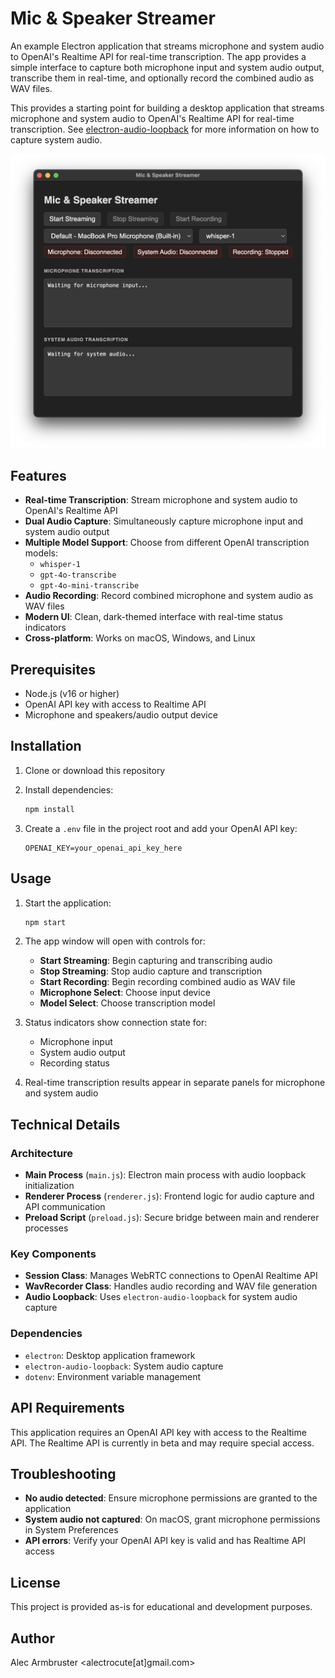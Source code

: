 # Mic & Speaker Streamer

An example Electron application that streams microphone and system audio to OpenAI's Realtime API for real-time transcription. The app provides a simple interface to capture both microphone input and system audio output, transcribe them in real-time, and optionally record the combined audio as WAV files.

This provides a starting point for building a desktop application that streams microphone and system audio to OpenAI's Realtime API for real-time transcription. See [electron-audio-loopback](https://github.com/alectrocute/electron-audio-loopback) for more information on how to capture system audio.

![Screenshot](.github/screenshot.png)

## Features

- **Real-time Transcription**: Stream microphone and system audio to OpenAI's Realtime API
- **Dual Audio Capture**: Simultaneously capture microphone input and system audio output
- **Multiple Model Support**: Choose from different OpenAI transcription models:
  - `whisper-1`
  - `gpt-4o-transcribe`
  - `gpt-4o-mini-transcribe`
- **Audio Recording**: Record combined microphone and system audio as WAV files
- **Modern UI**: Clean, dark-themed interface with real-time status indicators
- **Cross-platform**: Works on macOS, Windows, and Linux

## Prerequisites

- Node.js (v16 or higher)
- OpenAI API key with access to Realtime API
- Microphone and speakers/audio output device

## Installation

1. Clone or download this repository
2. Install dependencies:
   ```bash
   npm install
   ```

3. Create a `.env` file in the project root and add your OpenAI API key:
   ```
   OPENAI_KEY=your_openai_api_key_here
   ```

## Usage

1. Start the application:
   ```bash
   npm start
   ```

2. The app window will open with controls for:
   - **Start Streaming**: Begin capturing and transcribing audio
   - **Stop Streaming**: Stop audio capture and transcription
   - **Start Recording**: Begin recording combined audio as WAV file
   - **Microphone Select**: Choose input device
   - **Model Select**: Choose transcription model

3. Status indicators show connection state for:
   - Microphone input
   - System audio output
   - Recording status

4. Real-time transcription results appear in separate panels for microphone and system audio

## Technical Details

### Architecture

- **Main Process** (`main.js`): Electron main process with audio loopback initialization
- **Renderer Process** (`renderer.js`): Frontend logic for audio capture and API communication
- **Preload Script** (`preload.js`): Secure bridge between main and renderer processes

### Key Components

- **Session Class**: Manages WebRTC connections to OpenAI Realtime API
- **WavRecorder Class**: Handles audio recording and WAV file generation
- **Audio Loopback**: Uses `electron-audio-loopback` for system audio capture

### Dependencies

- `electron`: Desktop application framework
- `electron-audio-loopback`: System audio capture
- `dotenv`: Environment variable management

## API Requirements

This application requires an OpenAI API key with access to the Realtime API. The Realtime API is currently in beta and may require special access.

## Troubleshooting

- **No audio detected**: Ensure microphone permissions are granted to the application
- **System audio not captured**: On macOS, grant microphone permissions in System Preferences
- **API errors**: Verify your OpenAI API key is valid and has Realtime API access

## License

This project is provided as-is for educational and development purposes.

## Author

Alec Armbruster <alectrocute[at]gmail.com>
